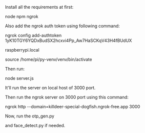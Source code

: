 Install all the requirements at first:

node
npm
ngrok

Also add the ngrok auth token using following command:

ngrok config add-authtoken 1yK10TGY6YQDxBudSX2hcxvi4Pp_Aw7HaSCKqV43H4fBUdUX

raspberrypi.local

source /home/pi/py-venv/venv/bin/activate

Then run:

node server.js

It'll run the server on local host of 3000 port.


Then run the ngrok server on 3000 port using this command:

ngrok http --domain=killdeer-special-dogfish.ngrok-free.app 3000


Now, run the otp_gen.py

 and face_detect.py if needed.